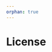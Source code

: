 ```yaml
---
orphan: true
---
```


# License

```{include} ../LICENSE

```
                                                                                                                                                                                                                                                                                                                                                                                                                                